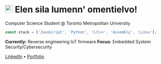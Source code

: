 # <img src="https://media.giphy.com/media/TcdpZwYDPlWXC/giphy.gif" width="25" /> Elen sila lumenn' omentielvo!

Computer Science Student @ Toronto Metropolitan University

```javascript
const stack = ['JavaScript', 'Python', 'C/C++', 'Assembly', 'Linux'];
```

**Currently:** Reverse engineering IoT firmware 
**Focus:** Embedded System Security/Cybersecurity 

[LinkedIn](https://www.linkedin.com/in/bhavdeeparora/) • [Portfolio](https://bhavdeep.vercel.app/)
